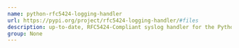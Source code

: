 ```yaml
---
name: python-rfc5424-logging-handler
url: https://pypi.org/project/rfc5424-logging-handler/#files
description: up-to-date, RFC5424-Compliant syslog handler for the Python logging framework. URL : https://pypi.org/project/rfc5424-logging-handler/#files Groups : None
group: None
---
```

